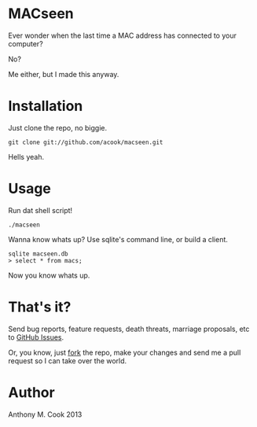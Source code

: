 MACseen
=======

Ever wonder when the last time a MAC address has connected to your computer?

No?

Me either, but I made this anyway.

Installation
============

Just clone the repo, no biggie.

```shell
git clone git://github.com/acook/macseen.git
```

Hells yeah.

Usage
=====

Run dat shell script!

```shell
./macseen
```

Wanna know whats up? Use sqlite's command line, or build a client.

```shell
sqlite macseen.db
> select * from macs;
```

Now you know whats up.

That's it?
==========

Send bug reports, feature requests, death threats, marriage proposals, etc to [GitHub Issues](https://github.com/acook/macseen/issues).

Or, you know, just [fork](https://github.com/acook/macseen/fork_select) the repo, make your changes and send me a pull request so I can take over the world.

Author
======

Anthony M. Cook 2013
